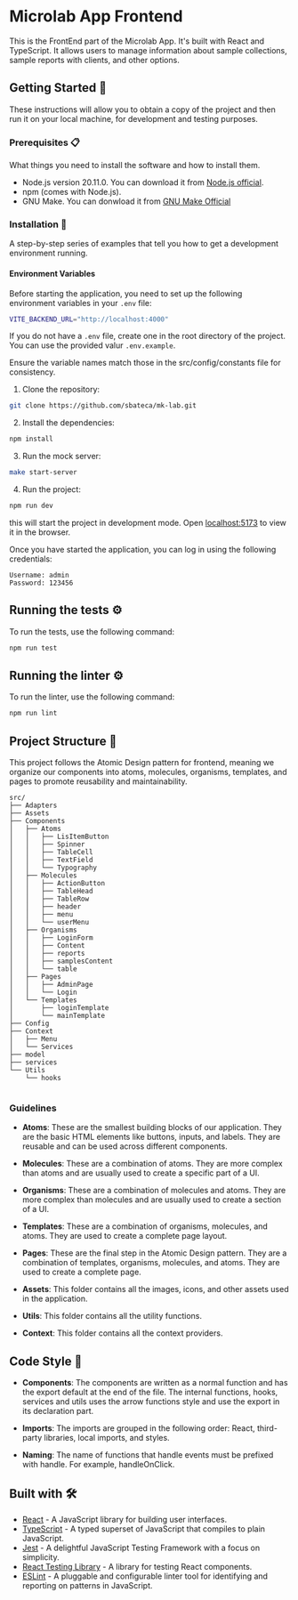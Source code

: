 # Microlab App Frontend

This is the FrontEnd part of the Microlab App. It's built with React and TypeScript. It allows users to manage information about sample collections, sample reports with clients, and other options.

## Getting Started 🚀

These instructions will allow you to obtain a copy of the project and then run it on your local machine, for development and testing purposes.

### Prerequisites 📋

What things you need to install the software and how to install them.

- Node.js version 20.11.0. You can download it from [Node.js official](https://nodejs.org/).
- npm (comes with Node.js).
- GNU Make. You can donwload it from [GNU Make Official](https://www.gnu.org/software/make/)

### Installation 🔧

A step-by-step series of examples that tell you how to get a development environment running.

#### Environment Variables
Before starting the application, you need to set up the following environment variables in your `.env` file:
```bash
VITE_BACKEND_URL="http://localhost:4000"
```
If you do not have a `.env` file, create one in the root directory of the project. You can use the provided valur `.env.example`.

Ensure the variable names match those in the src/config/constants file for consistency.

1. Clone the repository:
```bash
git clone https://github.com/sbateca/mk-lab.git
```
2. Install the dependencies:
```bash
npm install
```
3. Run the mock server:
```bash
make start-server
```
4. Run the project:
```bash
npm run dev
```
this will start the project in development mode. Open [ localhost:5173]( http://localhost:5173/) to view it in the browser.


Once you have started the application, you can log in using the following credentials:
```
Username: admin
Password: 123456
```

## Running the tests ⚙️

To run the tests, use the following command:
  
  ```bash
  npm run test
  ```

## Running the linter ⚙️

To run the linter, use the following command:
  
  ```bash
  npm run lint
  ```
## Project Structure 📁

This project follows the Atomic Design pattern for frontend, meaning we organize our components into atoms, molecules, organisms, templates, and pages to promote reusability and maintainability.

```
src/
├── Adapters
├── Assets
├── Components
│   ├── Atoms
│   │   ├── LisItemButton
│   │   ├── Spinner
│   │   ├── TableCell
│   │   ├── TextField
│   │   └── Typography
│   ├── Molecules
│   │   ├── ActionButton
│   │   ├── TableHead
│   │   ├── TableRow
│   │   ├── header
│   │   ├── menu
│   │   └── userMenu
│   ├── Organisms
│   │   ├── LoginForm
│   │   ├── Content
│   │   ├── reports
│   │   ├── samplesContent
│   │   └── table
│   ├── Pages
│   │   ├── AdminPage
│   │   └── Login
│   └── Templates
│       ├── loginTemplate
│       └── mainTemplate
├── Config
├── Context
│   ├── Menu
│   └── Services
├── model
├── services
└── Utils
    └── hooks
  
```

### Guidelines 

- **Atoms**: These are the smallest building blocks of our application. They are the basic HTML elements like buttons, inputs, and labels. They are reusable and can be used across different components.

- **Molecules**: These are a combination of atoms. They are more complex than atoms and are usually used to create a specific part of a UI.

- **Organisms**: These are a combination of molecules and atoms. They are more complex than molecules and are usually used to create a section of a UI.

- **Templates**: These are a combination of organisms, molecules, and atoms. They are used to create a complete page layout.

- **Pages**: These are the final step in the Atomic Design pattern. They are a combination of templates, organisms, molecules, and atoms. They are used to create a complete page.

- **Assets**: This folder contains all the images, icons, and other assets used in the application.

- **Utils**: This folder contains all the utility functions.

- **Context**: This folder contains all the context providers.

## Code Style 🎨

- **Components**: The components are written as a normal function and has the export default at the end of the file. The internal functions, hooks, services and utils uses the arrow functions style and use the export in its declaration part.

- **Imports**: The imports are grouped in the following order: React, third-party libraries, local imports, and styles.


- **Naming**: The name of functions that handle events must be prefixed with handle. For example, handleOnClick.

## Built with 🛠️

- [React](https://reactjs.org/) - A JavaScript library for building user interfaces.
- [TypeScript](https://www.typescriptlang.org/) - A typed superset of JavaScript that compiles to plain JavaScript.
- [Jest](https://jestjs.io/) - A delightful JavaScript Testing Framework with a focus on simplicity.
- [React Testing Library](https://testing-library.com/docs/react-testing-library/intro/) - A library for testing React components.
- [ESLint](https://eslint.org/) - A pluggable and configurable linter tool for identifying and reporting on patterns in JavaScript.

